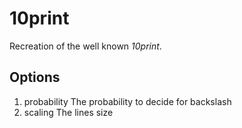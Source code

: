 # 10print

Recreation of the well known *10print*.

## Options

1. probability
   The probability to decide for backslash
2. scaling
   The lines size